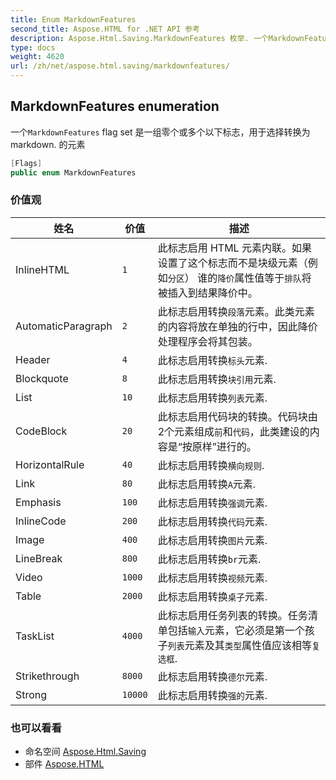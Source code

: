```yaml
---
title: Enum MarkdownFeatures
second_title: Aspose.HTML for .NET API 参考
description: Aspose.Html.Saving.MarkdownFeatures 枚举. 一个MarkdownFeatures flag set 是一组零个或多个以下标志用于选择转换为 markdown. 的元素
type: docs
weight: 4620
url: /zh/net/aspose.html.saving/markdownfeatures/
---
```

## MarkdownFeatures enumeration

一个`MarkdownFeatures` flag set 是一组零个或多个以下标志，用于选择转换为 markdown. 的元素

```csharp
[Flags]
public enum MarkdownFeatures
```

### 价值观

| 姓名 | 价值 | 描述 |
| --- | --- | --- |
| InlineHTML | `1` | 此标志启用 HTML 元素内联。如果设置了这个标志而不是块级元素（例如`分区`） 谁的`降价`属性值等于`排队`将被插入到结果降价中。 |
| AutomaticParagraph | `2` | 此标志启用转换`段落`元素。此类元素的内容将放在单独的行中，因此降价处理程序会将其包装。 |
| Header | `4` | 此标志启用转换`标头`元素. |
| Blockquote | `8` | 此标志启用转换`块引用`元素. |
| List | `10` | 此标志启用转换`列表`元素. |
| CodeBlock | `20` | 此标志启用代码块的转换。代码块由2个元素组成`前`和`代码`，此类建设的内容是“按原样”进行的。 |
| HorizontalRule | `40` | 此标志启用转换`横向规则`. |
| Link | `80` | 此标志启用转换`A`元素. |
| Emphasis | `100` | 此标志启用转换`强调`元素. |
| InlineCode | `200` | 此标志启用转换`代码`元素. |
| Image | `400` | 此标志启用转换`图片`元素. |
| LineBreak | `800` | 此标志启用转换`br`元素. |
| Video | `1000` | 此标志启用转换`视频`元素. |
| Table | `2000` | 此标志启用转换`桌子`元素. |
| TaskList | `4000` | 此标志启用任务列表的转换。任务清单包括`输入`元素，它必须是第一个孩子`列表`元素及其`类型`属性值应该相等`复选框`. |
| Strikethrough | `8000` | 此标志启用转换`德尔`元素. |
| Strong | `10000` | 此标志启用转换`强的`元素. |

### 也可以看看

* 命名空间 [Aspose.Html.Saving](../../aspose.html.saving/)
* 部件 [Aspose.HTML](../../)


